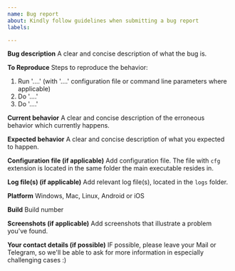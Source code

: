 ```yaml
---
name: Bug report
about: Kindly follow guidelines when submitting a bug report
labels: 

---
```


**Bug description**
A clear and concise description of what the bug is.

**To Reproduce**
Steps to reproduce the behavior:
1. Run '....' (with '....' configuration file or command line parameters where applicable)
2. Do '....'
3. Do '....'

**Current behavior**
A clear and concise description of the erroneous behavior which currently happens.

**Expected behavior**
A clear and concise description of what you expected to happen.

**Configuration file (if applicable)**
Add configuration file. The file with `cfg` extension is located in the same folder the main executable resides in.

**Log file(s) (if applicable)**
Add relevant log file(s),  located in the `logs` folder.

**Platform**
Windows, Mac, Linux, Android or iOS

**Build**
Build number

**Screenshots (if applicable)**
Add screenshots that illustrate a problem you've found.

**Your contact details (if possible)**
IF possible, please leave your Mail or Telegram, so we'll be able to ask for more information in especially challenging cases :)
